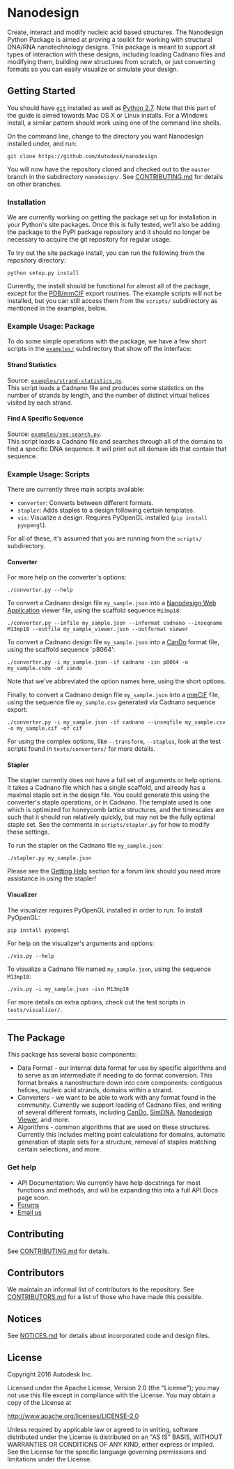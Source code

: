 Nanodesign
==========

Create, interact and modify nucleic acid based structures. The Nanodesign Python Package is aimed at proving a toolkit for working with structural DNA/RNA nanotechnology designs. This package is meant to support all types of interaction with these designs, including loading Cadnano files and modifying them, building new structures from scratch, or just converting formats so you can easily visualize or simulate your design.

## Getting Started

You should have [`git`](https://git-scm.com/downloads) installed as well as [Python 2.7](https://python.org). Note that this part of the guide is aimed towards Mac OS X or Linux installs. For a Windows install, a similar pattern should work using one of the command line shells.

On the command line, change to the directory you want Nanodesign installed under, and run:
```shell
git clone https://github.com/Autodesk/nanodesign
```

You will now have the repository cloned and checked out to the `master` branch in the subdirectory `nanodesign/`. See [CONTRIBUTING.md](CONTRIBUTING.md#branching-model) for details on other branches.

### Installation

We are currently working on getting the package set up for installation in your Python's site packages. Once this is fully tested, we'll also be adding the package to the PyPI package repository and it should no longer be necessary to acquire the git repository for regular usage. 

To try out the site package install, you can run the following from the repository directory:
```shell
python setup.py install
```

Currently, the install should be functional for almost all of the package, except for the [PDB/mmCIF](http://mmcif.wwpdb.org/) export routines. The example scripts will not be installed, but you can still access them from the `scripts/` subdirectory as mentioned in the examples, below.

### Example Usage: Package

To do some simple operations with the package, we have a few short scripts in the [`examples/`](examples/) subdirectory that show off the interface:

#### Strand Statistics

Source: [`examples/strand-statistics.py`](examples/strand-statistics.py).   
This script loads a Cadnano file and produces some statistics on the number of strands by length, and the number of distinct virtual helices visited by each strand.

#### Find A Specific Sequence

Source: [`examples/seq-search.py`](examples/seq-search.py).  
This script loads a Cadnano file and searches through all of the domains to find a specific DNA sequence. It will print out all domain ids that contain that sequence.

### Example Usage: Scripts

There are currently three main scripts available: 
* `converter`: Converts between different formats.
* `stapler`: Adds staples to a design following certain templates.
* `vis`: Visualize a design. Requires PyOpenGL installed (`pip install pyopengl`).

For all of these, it's assumed that you are running from the `scripts/` subdirectory.

#### Converter

For more help on the converter's options:

```shell
./converter.py --help
```

To convert a Cadnano design file `my_sample.json` into a [Nanodesign Web Application](https://autode.sk/nanodesign) viewer file, using the scaffold sequence `M13mp18`:

```shell
./converter.py --infile my_sample.json --informat cadnano --inseqname M13mp18 --outfile my_sample_viewer.json --outformat viewer
```

To convert a Cadnano design file `my_sample.json` into a [CanDo](https://cando-dna-origami.org) format file, using the scaffold sequence `p8064':

```shell
./converter.py -i my_sample.json -if cadnano -isn p8064 -o my_sample.cndo -of cando
```

Note that we've abbreviated the option names here, using the short options.

Finally, to convert a Cadnano design file `my_sample.json` into a [mmCIF](http://mmcif.wwpdb.org/) file, using the sequence file `my_sample.csv` generated via Cadnano sequence export:

```shell
./converter.py -i my_sample.json -if cadnano --inseqfile my_sample.csv -o my_sample.cif -of cif
```

For using the complex options, like `--transform`, `--staples`, look at the test scripts found in `tests/converters/` for more details.

#### Stapler

The stapler currently does not have a full set of arguments or help options. It takes a Cadnano file which has a single scaffold, and already has a maximal staple set in the design file. You could generate this using the converter's staple operations, or in Cadnano. The template used is one which is optimized for honeycomb lattice structures, and the timescales are such that it should run relatively quickly, but may not be the fully optimal staple set. See the comments in `scripts/stapler.py` for how to modify these settings. 

To run the stapler on the Cadnano file `my_sample.json`:

```shell
./stapler.py my_sample.json
```

Please see the [Getting Help](#get-help) section for a forum link should you need more assistance in using the stapler!

#### Visualizer

The visualizer requires PyOpenGL installed in order to run. To install PyOpenGL:

```shell
pip install pyopengl
```

For help on the visualizer's arguments and options:

```shell
./vis.py --help
```

To visualize a Cadnano file named `my_sample.json`, using the sequence `M13mp18`:

```shell
./vis.py -i my_sample.json -isn M13mp18
```

For more details on extra options, check out the test scripts in `tests/visualizer/`.



--------

## The Package

This package has several basic components:

* Data Format - our internal data format for use by specific algorithms and to serve as an intermediate if needing to do format conversion. This format breaks a nanostructure down into core components: contiguous helices, nucleic acid strands, domains within a strand.
* Converters - we want to be able to work with any format found in the community. Currently we support loading of Cadnano files, and writing of several different formats, including [CanDo](http://cando-dna-origami.org), [SimDNA](https://github.com/mingqiu/SimDNA), [Nanodesign Viewer](https://autode.sk/nanodesign), and more.
* Algorithms - common algorithms that are used on these structures. Currently this includes melting point calculations for domains, automatic generation of staple sets for a structure, removal of staples matching certain selections, and more.

### Get help
 - API Documentation: We currently have help docstrings for most functions and methods, and will be expanding this into a full API Docs page soon.
 - [Forums](https://forum.bionano.autodesk.com/c/Nano-Design/nanodesign-python)
 - [Email us](mailto:nanodesign@autodesk.com)

## Contributing

See [CONTRIBUTING.md](CONTRIBUTING.md) for details. 

## Contributors

We maintain an informal list of contributors to the repository. See [CONTRIBUTORS.md](CONTRIBUTORS.md) for a list of those who have made this possible.

## Notices

See [NOTICES.md](NOTICES.md) for details about incorporated code and design files.

## License

Copyright 2016 Autodesk Inc.

Licensed under the Apache License, Version 2.0 (the "License"); you may not use this file except in compliance with the License. You may obtain a copy of the License at

http://www.apache.org/licenses/LICENSE-2.0

Unless required by applicable law or agreed to in writing, software distributed under the License is distributed on an "AS IS" BASIS, WITHOUT WARRANTIES OR CONDITIONS OF ANY KIND, either express or implied. See the License for the specific language governing permissions and limitations under the License.

